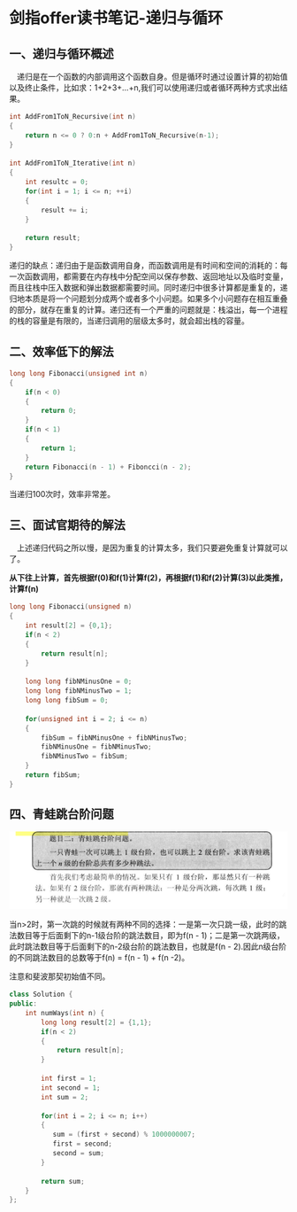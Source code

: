 # 剑指offer读书笔记-递归与循环

## 一、递归与循环概述

&emsp;递归是在一个函数的内部调用这个函数自身。但是循环时通过设置计算的初始值以及终止条件，比如求：1+2+3+...+n,我们可以使用递归或者循环两种方式求出结果。

```cpp
int AddFrom1ToN_Recursive(int n)
{
    return n <= 0 ? 0:n + AddFrom1ToN_Recursive(n-1);
}

int AddFrom1ToN_Iterative(int n)
{
    int resultc = 0;
    for(int i = 1; i <= n; ++i)
    {
        result += i;
    }

    return result;
}

```

递归的缺点：递归由于是函数调用自身，而函数调用是有时间和空间的消耗的：每一次函数调用，都需要在内存栈中分配空间以保存参数、返回地址以及临时变量，而且往栈中压入数据和弹出数据都需要时间。同时递归中很多计算都是重复的，递归地本质是将一个问题划分成两个或者多个小问题。如果多个小问题存在相互重叠的部分，就存在重复的计算。递归还有一个严重的问题就是：栈溢出，每一个进程的栈的容量是有限的，当递归调用的层级太多时，就会超出栈的容量。

## 二、效率低下的解法

```cpp
long long Fibonacci(unsigned int n)
{
    if(n < 0)
    {
        return 0;
    }
    if(n < 1)
    {
        return 1;
    }
    return Fibonacci(n - 1) + Fiboncci(n - 2);
}
```

当递归100次时，效率非常差。

## 三、面试官期待的解法

&emsp;上述递归代码之所以慢，是因为重复的计算太多，我们只要避免重复计算就可以了。

**从下往上计算，首先根据f(0)和f(1)计算f(2)，再根据f(1)和f(2)计算(3)以此类推，计算f(n)**

```cpp
long long Fibonacci(unsigned n)
{
    int result[2] = {0,1};
    if(n < 2)
    {
        return result[n];
    }

    long long fibNMinusOne = 0;
    long long fibNMinusTwo = 1;
    long long fibSum = 0;

    for(unsigned int i = 2; i <= n)
    {
        fibSum = fibNMinusOne + fibNMinusTwo;
        fibNMinusOne = fibNMinusTwo;
        fibNMinusTwo = fibSum;
    }
    return fibSum;
}

```

## 四、青蛙跳台阶问题

![图 1](../../../images/a12063b09cf6082eefefada29dcc2d9559863a5793567fccebfc8ae2351aaa19.png)  

当n>2时，第一次跳的时候就有两种不同的选择：一是第一次只跳一级，此时的跳法数目等于后面剩下的n-1级台阶的跳法数目，即为f(n - 1)；二是第一次跳两级，此时跳法数目等于后面剩下的n-2级台阶的跳法数目，也就是f(n - 2).因此n级台阶的不同跳法数目的总数等于f(n) = f(n - 1) + f(n -2)。

注意和斐波那契初始值不同。

```cpp
class Solution {
public:
    int numWays(int n) {
        long long result[2] = {1,1};
        if(n < 2)
        {
            return result[n];
        }

        int first = 1;
        int second = 1;
        int sum = 2;

        for(int i = 2; i <= n; i++)
        {
           sum = (first + second) % 1000000007;
           first = second;
           second = sum; 
        }

        return sum;
    }
};

```




